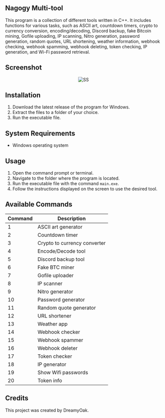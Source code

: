 ## Nagogy Multi-tool
This program is a collection of different tools written in C++. It includes functions for various tasks, such as ASCII art, countdown timers, crypto to currency conversion, encoding/decoding, Discord backup, fake Bitcoin mining, Gofile uploading, IP scanning, Nitro generation, password generation, random quotes, URL shortening, weather information, webhook checking, webhook spamming, webhook deleting, token checking, IP generation, and Wi-Fi password retrieval.

## Screenshot

<div align="center">

   ![SS](https://i.imgur.com/1zdopwo.png)
   
</div>

## Installation

1. Download the latest release of the program for Windows.
2. Extract the files to a folder of your choice.
3. Run the executable file.

## System Requirements

- Windows operating system

## Usage

1. Open the command prompt or terminal.
2. Navigate to the folder where the program is located.
3. Run the executable file with the command `main.exe`.
4. Follow the instructions displayed on the screen to use the desired tool.


## Available Commands
| Command | Description |
| --- | --- |
| 1 | ASCII art generator |
| 2 | Countdown timer |
| 3 | Crypto to currency converter |
| 4 | Encode/Decode tool |
| 5 | Discord backup tool |
| 6 | Fake BTC miner |
| 7 | Gofile uploader |
| 8 | IP scanner |
| 9 | Nitro generator |
| 10 | Password generator |
| 11 | Random quote generator |
| 12 | URL shortener |
| 13 | Weather app |
| 14 | Webhook checker |
| 15 | Webhook spammer |
| 16 | Webhook deleter |
| 17 | Token checker |
| 18 | IP generator |
| 19 | Show Wifi passwords |
| 20 | Token info |

## Credits
This project was created by DreamyOak.
